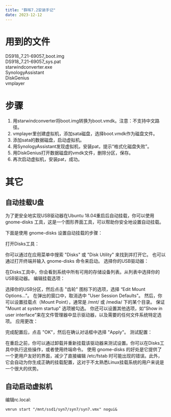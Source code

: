 ```yaml
---
title: "群晖7.2安装手记"
date: 2023-12-12
---
```

# 用到的文件
DS918_7.21-69057_boot.img  
DS918_7.21-69057_sys.pat  
starwindconverter.exe  
SynologyAssistant  
DiskGenius  
vmplayer  

# 步骤
1. 用starwindconverter将boot.img转换为boot.vmdk。注意：不支持中文路径。
2. vmplayer里创建虚拟机，添加sata磁盘，选择boot.vmdk作为磁盘文件。
3. 添加sata的数据磁盘，启动虚拟机。
4. 用SynologyAssistant发现虚拟机，安装pat，提示“格式化磁盘失败”。
5. 用DiskGenius打开数据磁盘的vmdk文件，删除分区，保存。
6. 再次启动虚拟机，安装pat，成功。

# 其它
## 自动挂载U盘
为了更安全地实现USB驱动器在Ubuntu 18.04重启后自动挂载，你可以使用 gnome-disks 工具，这是一个图形界面工具，可以帮助你安全地设置自动挂载。

下面是使用 gnome-disks 设置自动挂载的步骤：

打开Disks工具：

你可以通过在应用菜单中搜索 "Disks" 或 "Disk Utility" 来找到并打开它。
也可以通过打开终端并输入 gnome-disks 命令来启动。
选择你的USB驱动器：

在Disks工具中，你会看到系统中所有可用的存储设备列表。从列表中选择你的USB驱动器。
编辑挂载选项：

选择你的USB分区，然后点击 "齿轮" 图标下的选项，选择 “Edit Mount Options…”。
在弹出的窗口中，取消选中 "User Session Defaults"。
然后，你可以设置挂载点（Mount Point），通常是 /mnt/ 或 /media/ 下的某个目录。
保证 "Mount at system startup" 选项被勾选。
你还可以设置其他选项，如“Show in user interface”来在文件管理器中显示驱动器，以及需要的任何文件系统特定选项。
应用更改：

完成配置后，点击 "OK"，然后在确认对话框中选择 "Apply"。
测试配置：

在重启之前，你可以通过卸载并重新挂载该驱动器来测试设置。你可以在Disks工具中执行这些操作，或者使用终端命令。
使用 gnome-disks 的好处是它提供了一个更用户友好的界面，减少了直接编辑 /etc/fstab 时可能出现的错误。此外，它会自动为你生成正确的挂载配置，这对于不太熟悉Linux挂载系统的用户来说是一个很大的优势。

## 自动启动虚拟机
编辑rc.local:  
```
vmrun start "/mnt/ssd1/syn7/syn7/syn7.vmx" nogui&
```

